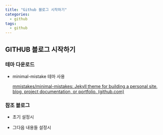 ```yaml
---
title: "Github 블로그 시작하기"
categories:
  - github
tags:
  - github
---
```


## GITHUB 블로그 시작하기



### 테마 다운로드

- minimal-mistake 테마 사용 

  [mmistakes/minimal-mistakes: Jekyll theme for building a personal site, blog, project documentation, or portfolio. (github.com)](https://github.com/mmistakes/minimal-mistakes)

### 참조 블로그

* 초기 설정시

  [](https://dreamgonfly.github.io/blog/jekyll-remote-theme/)

* 그다음 내용들 설정시

  [](https://imreplay.com/blogging/minimal-mistakes-%ED%85%8C%EB%A7%88%EB%A5%BC-%EC%9D%B4%EC%9A%A9%ED%95%B4-githubio-%EB%B8%94%EB%A1%9C%EA%B7%B8-%EA%B5%AC%EC%B6%95%ED%95%98%EA%B8%B0/#%ED%8F%AC%EC%8A%A4%ED%8C%85-%ED%95%98%EA%B8%B0)

